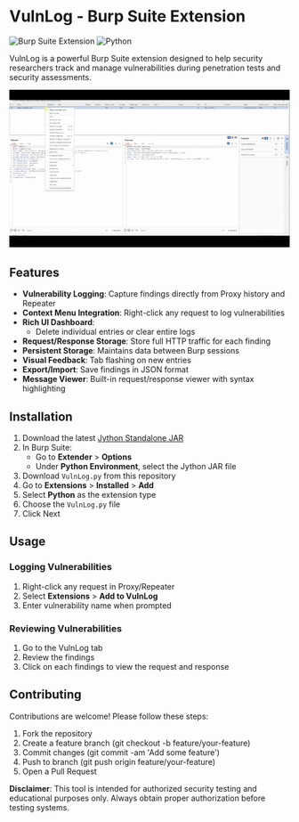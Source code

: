 # VulnLog - Burp Suite Extension

![Burp Suite Extension](https://img.shields.io/badge/Burp%20Suite-Extension-orange)
![Python](https://img.shields.io/badge/Python-Jython%202.7-yellow)

VulnLog is a powerful Burp Suite extension designed to help security researchers track and manage vulnerabilities during penetration tests and security assessments.

![VulnLog](https://github.com/PiCarODD/VulnLog/blob/main/8ab214cd352727.gif)

## Features

- **Vulnerability Logging**: Capture findings directly from Proxy history and Repeater
- **Context Menu Integration**: Right-click any request to log vulnerabilities
- **Rich UI Dashboard**:
  - Delete individual entries or clear entire logs
- **Request/Response Storage**: Store full HTTP traffic for each finding
- **Persistent Storage**: Maintains data between Burp sessions
- **Visual Feedback**: Tab flashing on new entries
- **Export/Import**: Save findings in JSON format
- **Message Viewer**: Built-in request/response viewer with syntax highlighting

## Installation

1. Download the latest [Jython Standalone JAR](https://www.jython.org/download)
2. In Burp Suite:
   - Go to **Extender** > **Options**
   - Under **Python Environment**, select the Jython JAR file
3. Download `VulnLog.py` from this repository
4. Go to **Extensions** > **Installed** >  **Add**
5. Select **Python** as the extension type
6. Choose the `VulnLog.py` file
7. Click Next

## Usage

### Logging Vulnerabilities
1. Right-click any request in Proxy/Repeater
2. Select **Extensions** > **Add to VulnLog**
3. Enter vulnerability name when prompted

### Reviewing Vulnerabilities
1. Go to the VulnLog tab
2. Review the findings
3. Click on each findings to view the request and response

## Contributing
Contributions are welcome! Please follow these steps:

1. Fork the repository
2. Create a feature branch (git checkout -b feature/your-feature)
3. Commit changes (git commit -am 'Add some feature')
4. Push to branch (git push origin feature/your-feature)
5. Open a Pull Request

**Disclaimer**: This tool is intended for authorized security testing and educational purposes only. Always obtain proper authorization before testing systems.
